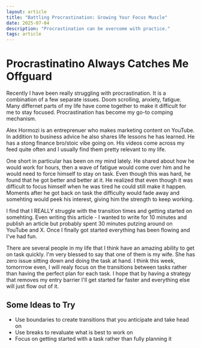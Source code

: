 ```yaml
---
layout: article
title: "Battling Procrastination: Growing Your Focus Muscle"
date: 2025-07-04
description: "Procrastination can be overcome with practice."
tags: article
---
```


# Procrastinatino Always Catches Me Offguard

Recently I have been really struggling with procrastination. It is a combination of a few separate issues. Doom scrolling, anxiety, fatigue. Many differnet parts of my life have come together to make it difficult for me to stay focused. Procrastination has become my go-to comping mechanism.

Alex Hormozi is an entreprenuer who makes marketing content on YouTube. In addition to business advice he also shares life lessons he has learned. He has a stong finance bro/stoic vibe going on. His videos come across my feed quite often and I usually find them pretty relevant to my life. 

One short in particular has been on my mind lately. He shared about how he would work for hours, then a wave of fatigue would come over him and he would need to force himself to stay on task. Even though this was hard, he found that he got better and better at it. He realized that even though it was difficult to focus himself when he was tired he could still make it happen. Moments after he got back on task the difficulty would fade away and somehting would peek his interest, giving him the strength to keep working.

I find that I REALLY struggle with the transition times and getting started on somehting. Even writing this article - I wanted to write for 10 minutes and publish an article but probably spent 30 minutes putzing around on YouTube and X. Once I finally got started everything has been flowing and I've had fun.

There are several people in my life that I think have an amazing ability to get on task quickly. I'm very blessed to say that one of them is my wife. She has zero issue sitting down and doing the task at hand. I think this week, tomorrrow even, I will realy focus on the transitions between tasks rather than having the perfect plan for each task. I hope that by having a strategy that removes my entry barrier I'll get started far faster and everything else will just flow out of it.

## Some Ideas to Try

* Use boundaries to create transitions that you anticipate and take head on
* Use breaks to revaluate what is best to work on
* Focus on getting started with a task rather than fully planning it
